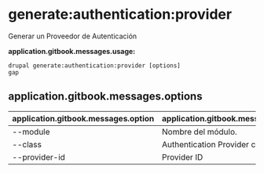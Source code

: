 # generate:authentication:provider
Generar un Proveedor de Autenticación

**application.gitbook.messages.usage:**
```
drupal generate:authentication:provider [options]
gap
```

## application.gitbook.messages.options
application.gitbook.messages.option | application.gitbook.messages.details
-------|-------------
--module | Nombre del módulo.
--class | Authentication Provider class
--provider-id | Provider ID
